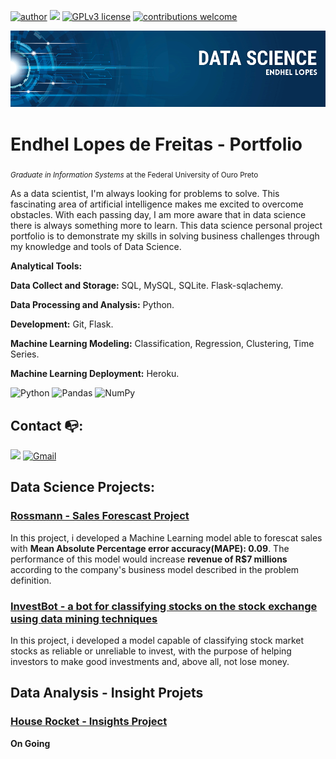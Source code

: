 [![author](https://img.shields.io/badge/author-endhel-red.svg)](https://www.linkedin.com/in/endhellopes) [![](https://img.shields.io/badge/python-3.7+-blue.svg)](https://www.python.org/downloads/release/python-365/) [![GPLv3 license](https://img.shields.io/badge/License-GPLv3-blue.svg)](http://perso.crans.org/besson/LICENSE.html) [![contributions welcome](https://img.shields.io/badge/contributions-welcome-brightgreen.svg?style=flat)](https://github.com/endhel/portifolio-data-science/issues)

<p align="center">
  <img src="banner.png" >
</p>

# Endhel Lopes de Freitas - Portfolio

<sub>*Graduate in Information Systems* at the Federal University of Ouro Preto</sub>

As a data scientist, I'm always looking for problems to solve. This fascinating area of artificial intelligence makes me excited to overcome obstacles. With each passing day, I am more aware that in data science there is always something more to learn. This data science personal project portfolio is to demonstrate my skills in solving business challenges through my knowledge and tools of Data Science.

**Analytical Tools:**

**Data Collect and Storage:** SQL, MySQL, SQLite. Flask-sqlachemy.

**Data Processing and Analysis:** Python.

**Development:** Git, Flask.

**Machine Learning Modeling:** Classification, Regression, Clustering, Time Series.

**Machine Learning Deployment:** Heroku.

<img alt="Python" src="https://img.shields.io/badge/python-%2314354C.svg?style=for-the-badge&logo=python&logoColor=white"/> <img alt="Pandas" src="https://img.shields.io/badge/pandas-%23150458.svg?style=for-the-badge&logo=pandas&logoColor=white" /> <img alt="NumPy" src="https://img.shields.io/badge/numpy-%23013243.svg?style=for-the-badge&logo=numpy&logoColor=white" />



## Contact :mailbox_with_no_mail::

 [<img src="https://img.shields.io/badge/linkedin-%230077B5.svg?&style=for-the-badge&logo=linkedin&logoColor=white" />](https://www.linkedin.com/in/endhellopes/) 
 [<img alt="Gmail" src="https://img.shields.io/badge/-Gmail-c14438?style=for-the-badge&logo=Gmail&logoColor=white&link=mailto:endhellopes75@gmail.com" />](mailto:endhellopes75@gmail.com)

## Data Science Projects:

### [Rossmann - Sales Forescast Project](https://github.com/endhel/Rossmann-Store-Sales-Forecasting)

In this project, i developed a Machine Learning model able to forescat sales with **Mean Absolute Percentage error accuracy(MAPE): 0.09**.
The performance of this model would increase **revenue of R$7 millions** according to the company's business model described in the problem definition.

### [InvestBot - a bot for classifying stocks on the stock exchange using data mining techniques](https://github.com/endhel/InvestBot)

In this project, i developed a model capable of classifying stock market stocks as reliable or unreliable to invest, with the purpose of helping investors to make good investments and, above all, not lose money.

## Data Analysis - Insight Projets

### [House Rocket - Insights Project](https://github.com/endhel/house-rocket-insights)

**On Going**





